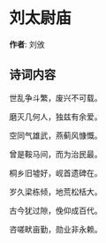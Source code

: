 # 刘太尉庙

**作者**: 刘攽

## 诗词内容

世乱争斗繁，废兴不可载。

磨灭几何人，独兹有余爱。

空同气雄武，燕蓟风慷慨。

曾是鞍马间，而为治民最。

桐乡旧墟好，岘首遗碑在。

岁久梁栋倾，地荒松栝大。

古今犹过隙，俛仰成百代。

咨嗟畎亩勤，勋业非永赖。

